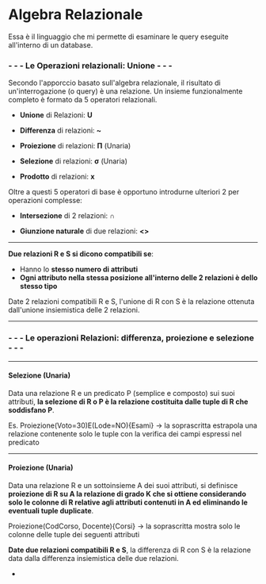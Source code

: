 # Algebra Relazionale
Essa è il linguaggio che mi permette di esaminare le query eseguite all'interno di un database.



### - - - Le Operazioni relazionali: Unione - - -

Secondo l'apporccio basato sull'algebra relazionale, il risultato di un'interrogazione (o query) è una relazione.
Un insieme funzionalmente completo è formato da 5 operatori relazionali.

- **Unione** di Relazioni: **U**

- **Differenza** di relazioni: **~**

- **Proiezione** di relazioni: **Π** (Unaria)

- **Selezione** di relazioni: **σ** (Unaria)

- **Prodotto** di relazioni: **x**

Oltre a questi 5 operatori di base è opportuno introdurne ulteriori 2 per operazioni complesse:

- **Intersezione** di 2 relazioni: **∩**

- **Giunzione naturale** di due relazioni: **<>**

- - - 
**Due relazioni R e S si dicono compatibili se**:
- Hanno lo **stesso numero di attributi**
- **Ogni attributo nella stessa posizione all'interno delle 2 relazioni è dello stesso tipo**

Date 2 relazioni compatibili R e S, l'unione di R con S è la relazione ottenuta dall'unione insiemistica delle 2 relazioni.
- - - 
### - - - Le operazioni Relazioni: differenza, proiezione e selezione - - - 
- - - 
#### Selezione (Unaria)

Data una relazione R e un predicato P (semplice e composto) sui suoi attributi, **la selezione di R o P è la relazione costituita dalle tuple di R che soddisfano P**.

Es. Proiezione(Voto=30)E(Lode=NO){Esami}
-> la soprascritta estrapola una relazione contenente solo le tuple con la verifica dei campi espressi nel predicato
- - -
#### Proiezione (Unaria)

Data una relazione R e un sottoinsieme A dei suoi attributi, si definisce **proiezione di R su A la relazione di grado K che si ottiene considerando solo le colonne di R relative agli attributi contenuti in A ed eliminando le eventuali tuple duplicate**.

Proiezione(CodCorso, Docente){Corsi}
-> la soprascritta mostra solo le colonne delle tuple dei seguenti attributi

**Date due relazioni compatibili R e S**, la differenza di R con S è la relazione data dalla differenza insiemistica delle due relazioni. 



- 
<!--stackedit_data:
eyJoaXN0b3J5IjpbLTEyNjQxODk2ODcsMTY2NDg2MzQ5OSwtNj
cxNTc5MTUxLDE0NDA3MjIyMTYsMTY2MzY3NjcxMywxNzY4Mjgw
Mzc3LDExODg3OTU1NTYsNTcwMDM5NDYsMTY4OTczMjgwOV19
-->